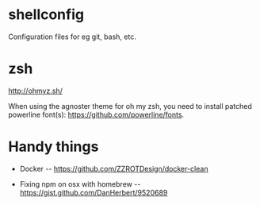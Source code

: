 shellconfig
===========

Configuration files for eg git, bash, etc.

zsh
===
http://ohmyz.sh/

When using the agnoster theme for oh my zsh, you need to install patched powerline font(s): https://github.com/powerline/fonts.

Handy things
===
- Docker
-- https://github.com/ZZROTDesign/docker-clean

- Fixing npm on osx with homebrew
-- https://gist.github.com/DanHerbert/9520689
